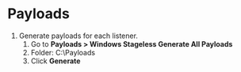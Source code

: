 # Payloads

1. Generate payloads for each listener.
   1. Go to **Payloads > Windows Stageless Generate All Payloads**
   2. Folder: C:\Payloads
   3. Click **Generate**


